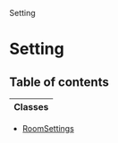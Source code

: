 Setting

# Setting <Badge type="tip" text="Namespace" /> <Score text="Setting" />

## Table of contents

| Classes |
| :-----|
- [RoomSettings](../classes/Setting.RoomSettings.md)